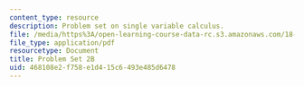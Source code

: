 ```yaml
---
content_type: resource
description: Problem set on single variable calculus.
file: /media/https%3A/open-learning-course-data-rc.s3.amazonaws.com/18-01-single-variable-calculus-fall-2006/468108e2f758e1d415c6493e485d6478_ps2b.pdf
file_type: application/pdf
resourcetype: Document
title: Problem Set 2B
uid: 468108e2-f758-e1d4-15c6-493e485d6478
---
```


